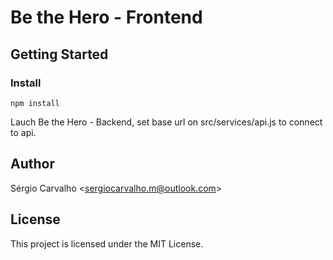# Be the Hero - Frontend

## Getting Started

### Install
```npm install```

Lauch Be the Hero - Backend, set base url on src/services/api.js to connect to api.

## Author
Sérgio Carvalho <<sergiocarvalho.m@outlook.com>>

## License
This project is licensed under the MIT License.
